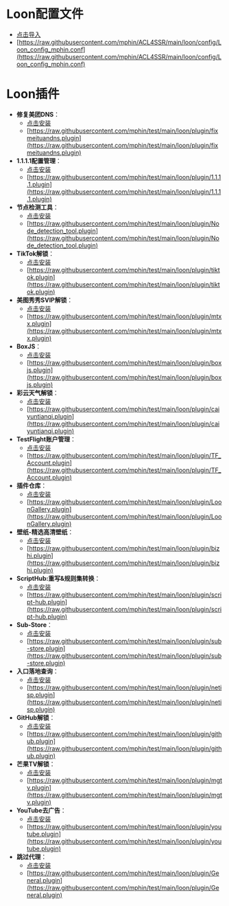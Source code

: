 # Loon配置文件
  - [点击导入](https://www.nsloon.com/openloon/import?sub=https://raw.githubusercontent.com/mphin/test/main/loon/plugin/fixmeituandns.plugin)
  - [https://raw.githubusercontent.com/mphin/ACL4SSR/main/loon/config/Loon_config_mphin.conf](https://raw.githubusercontent.com/mphin/ACL4SSR/main/loon/config/Loon_config_mphin.conf)
# Loon插件
- **修复美团DNS**：
  - [点击安装](https://www.nsloon.com/openloon/import?plugin=https://raw.githubusercontent.com/mphin/test/main/loon/plugin/fixmeituandns.plugin)
  - [https://raw.githubusercontent.com/mphin/test/main/loon/plugin/fixmeituandns.plugin](https://raw.githubusercontent.com/mphin/test/main/loon/plugin/fixmeituandns.plugin)
- **1.1.1.1配置管理**：
  - [点击安装](https://www.nsloon.com/openloon/import?plugin=https://raw.githubusercontent.com/mphin/test/main/loon/plugin/1.1.1.1.plugin)
  - [https://raw.githubusercontent.com/mphin/test/main/loon/plugin/1.1.1.1.plugin](https://raw.githubusercontent.com/mphin/test/main/loon/plugin/1.1.1.1.plugin)
- **节点检测工具**：
  - [点击安装](https://www.nsloon.com/openloon/import?plugin=https://raw.githubusercontent.com/mphin/test/main/loon/plugin/Node_detection_tool.plugin)
  - [https://raw.githubusercontent.com/mphin/test/main/loon/plugin/Node_detection_tool.plugin](https://raw.githubusercontent.com/mphin/test/main/loon/plugin/Node_detection_tool.plugin)
- **TikTok解锁**：
  - [点击安装](https://www.nsloon.com/openloon/import?plugin=https://raw.githubusercontent.com/mphin/test/main/loon/plugin/tiktok.plugin)
  - [https://raw.githubusercontent.com/mphin/test/main/loon/plugin/tiktok.plugin](https://raw.githubusercontent.com/mphin/test/main/loon/plugin/tiktok.plugin)
- **美图秀秀SVIP解锁**：
  - [点击安装](https://www.nsloon.com/openloon/import?plugin=https://raw.githubusercontent.com/mphin/test/main/loon/plugin/mtxx.plugin)
  - [https://raw.githubusercontent.com/mphin/test/main/loon/plugin/mtxx.plugin](https://raw.githubusercontent.com/mphin/test/main/loon/plugin/mtxx.plugin)
- **BoxJS**：
  - [点击安装](https://www.nsloon.com/openloon/import?plugin=https://raw.githubusercontent.com/mphin/test/main/loon/plugin/boxjs.plugin)
  - [https://raw.githubusercontent.com/mphin/test/main/loon/plugin/boxjs.plugin](https://raw.githubusercontent.com/mphin/test/main/loon/plugin/boxjs.plugin)
- **彩云天气解锁**：
  - [点击安装](https://www.nsloon.com/openloon/import?plugin=https://raw.githubusercontent.com/mphin/test/main/loon/plugin/caiyuntianqi.plugin)
  - [https://raw.githubusercontent.com/mphin/test/main/loon/plugin/caiyuntianqi.plugin](https://raw.githubusercontent.com/mphin/test/main/loon/plugin/caiyuntianqi.plugin)
- **TestFlight账户管理**：
  - [点击安装](https://www.nsloon.com/openloon/import?plugin=https://raw.githubusercontent.com/mphin/test/main/loon/plugin/TF_Account.plugin)
  - [https://raw.githubusercontent.com/mphin/test/main/loon/plugin/TF_Account.plugin](https://raw.githubusercontent.com/mphin/test/main/loon/plugin/TF_Account.plugin)
- **插件仓库**：
  - [点击安装](https://www.nsloon.com/openloon/import?plugin=https://raw.githubusercontent.com/mphin/test/main/loon/plugin/LoonGallery.plugin)
  - [https://raw.githubusercontent.com/mphin/test/main/loon/plugin/LoonGallery.plugin](https://raw.githubusercontent.com/mphin/test/main/loon/plugin/LoonGallery.plugin)
- **壁纸-精选高清壁纸**：
  - [点击安装](https://www.nsloon.com/openloon/import?plugin=https://raw.githubusercontent.com/mphin/test/main/loon/plugin/bizhi.plugin)
  - [https://raw.githubusercontent.com/mphin/test/main/loon/plugin/bizhi.plugin](https://raw.githubusercontent.com/mphin/test/main/loon/plugin/bizhi.plugin)
- **ScriptHub:重写&规则集转换**：
  - [点击安装](https://www.nsloon.com/openloon/import?plugin=https://raw.githubusercontent.com/mphin/test/main/loon/plugin/script-hub.plugin)
  - [https://raw.githubusercontent.com/mphin/test/main/loon/plugin/script-hub.plugin](https://raw.githubusercontent.com/mphin/test/main/loon/plugin/script-hub.plugin)
- **Sub-Store**：
  - [点击安装](https://www.nsloon.com/openloon/import?plugin=https://raw.githubusercontent.com/mphin/test/main/loon/plugin/sub-store.plugin)
  - [https://raw.githubusercontent.com/mphin/test/main/loon/plugin/sub-store.plugin](https://raw.githubusercontent.com/mphin/test/main/loon/plugin/sub-store.plugin)
- **入口落地查询**：
  - [点击安装](https://www.nsloon.com/openloon/import?plugin=https://raw.githubusercontent.com/mphin/test/main/loon/plugin/netisp.plugin)
  - [https://raw.githubusercontent.com/mphin/test/main/loon/plugin/netisp.plugin](https://raw.githubusercontent.com/mphin/test/main/loon/plugin/netisp.plugin)
- **GitHub解锁**：
  - [点击安装](https://www.nsloon.com/openloon/import?plugin=https://raw.githubusercontent.com/mphin/test/main/loon/plugin/github.plugin)
  - [https://raw.githubusercontent.com/mphin/test/main/loon/plugin/github.plugin](https://raw.githubusercontent.com/mphin/test/main/loon/plugin/github.plugin)
- **芒果TV解锁**：
  - [点击安装](https://www.nsloon.com/openloon/import?plugin=https://raw.githubusercontent.com/mphin/test/main/loon/plugin/mgtv.plugin)
  - [https://raw.githubusercontent.com/mphin/test/main/loon/plugin/mgtv.plugin](https://raw.githubusercontent.com/mphin/test/main/loon/plugin/mgtv.plugin)
- **YouTube去广告**：
  - [点击安装](https://www.nsloon.com/openloon/import?plugin=https://raw.githubusercontent.com/mphin/test/main/loon/plugin/youtube.plugin)
  - [https://raw.githubusercontent.com/mphin/test/main/loon/plugin/youtube.plugin](https://raw.githubusercontent.com/mphin/test/main/loon/plugin/youtube.plugin)
- **跳过代理**：
  - [点击安装](https://www.nsloon.com/openloon/import?plugin=https://raw.githubusercontent.com/mphin/test/main/loon/plugin/General.plugin)
  - [https://raw.githubusercontent.com/mphin/test/main/loon/plugin/General.plugin](https://raw.githubusercontent.com/mphin/test/main/loon/plugin/General.plugin)
